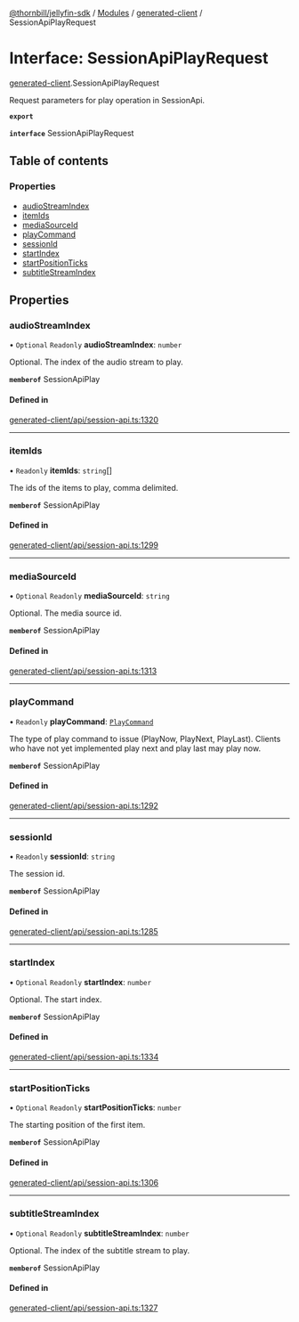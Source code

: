 [@thornbill/jellyfin-sdk](../README.md) / [Modules](../modules.md) / [generated-client](../modules/generated_client.md) / SessionApiPlayRequest

# Interface: SessionApiPlayRequest

[generated-client](../modules/generated_client.md).SessionApiPlayRequest

Request parameters for play operation in SessionApi.

**`export`**

**`interface`** SessionApiPlayRequest

## Table of contents

### Properties

- [audioStreamIndex](generated_client.SessionApiPlayRequest.md#audiostreamindex)
- [itemIds](generated_client.SessionApiPlayRequest.md#itemids)
- [mediaSourceId](generated_client.SessionApiPlayRequest.md#mediasourceid)
- [playCommand](generated_client.SessionApiPlayRequest.md#playcommand)
- [sessionId](generated_client.SessionApiPlayRequest.md#sessionid)
- [startIndex](generated_client.SessionApiPlayRequest.md#startindex)
- [startPositionTicks](generated_client.SessionApiPlayRequest.md#startpositionticks)
- [subtitleStreamIndex](generated_client.SessionApiPlayRequest.md#subtitlestreamindex)

## Properties

### audioStreamIndex

• `Optional` `Readonly` **audioStreamIndex**: `number`

Optional. The index of the audio stream to play.

**`memberof`** SessionApiPlay

#### Defined in

[generated-client/api/session-api.ts:1320](https://github.com/jellyfin/jellyfin-sdk-typescript/blob/7402732/src/generated-client/api/session-api.ts#L1320)

___

### itemIds

• `Readonly` **itemIds**: `string`[]

The ids of the items to play, comma delimited.

**`memberof`** SessionApiPlay

#### Defined in

[generated-client/api/session-api.ts:1299](https://github.com/jellyfin/jellyfin-sdk-typescript/blob/7402732/src/generated-client/api/session-api.ts#L1299)

___

### mediaSourceId

• `Optional` `Readonly` **mediaSourceId**: `string`

Optional. The media source id.

**`memberof`** SessionApiPlay

#### Defined in

[generated-client/api/session-api.ts:1313](https://github.com/jellyfin/jellyfin-sdk-typescript/blob/7402732/src/generated-client/api/session-api.ts#L1313)

___

### playCommand

• `Readonly` **playCommand**: [`PlayCommand`](../enums/generated_client.PlayCommand.md)

The type of play command to issue (PlayNow, PlayNext, PlayLast). Clients who have not yet implemented play next and play last may play now.

**`memberof`** SessionApiPlay

#### Defined in

[generated-client/api/session-api.ts:1292](https://github.com/jellyfin/jellyfin-sdk-typescript/blob/7402732/src/generated-client/api/session-api.ts#L1292)

___

### sessionId

• `Readonly` **sessionId**: `string`

The session id.

**`memberof`** SessionApiPlay

#### Defined in

[generated-client/api/session-api.ts:1285](https://github.com/jellyfin/jellyfin-sdk-typescript/blob/7402732/src/generated-client/api/session-api.ts#L1285)

___

### startIndex

• `Optional` `Readonly` **startIndex**: `number`

Optional. The start index.

**`memberof`** SessionApiPlay

#### Defined in

[generated-client/api/session-api.ts:1334](https://github.com/jellyfin/jellyfin-sdk-typescript/blob/7402732/src/generated-client/api/session-api.ts#L1334)

___

### startPositionTicks

• `Optional` `Readonly` **startPositionTicks**: `number`

The starting position of the first item.

**`memberof`** SessionApiPlay

#### Defined in

[generated-client/api/session-api.ts:1306](https://github.com/jellyfin/jellyfin-sdk-typescript/blob/7402732/src/generated-client/api/session-api.ts#L1306)

___

### subtitleStreamIndex

• `Optional` `Readonly` **subtitleStreamIndex**: `number`

Optional. The index of the subtitle stream to play.

**`memberof`** SessionApiPlay

#### Defined in

[generated-client/api/session-api.ts:1327](https://github.com/jellyfin/jellyfin-sdk-typescript/blob/7402732/src/generated-client/api/session-api.ts#L1327)
